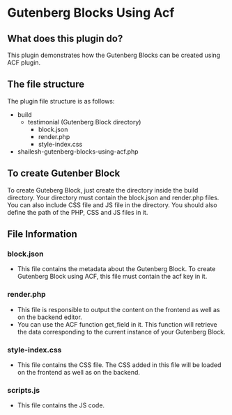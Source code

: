 # Gutenberg Blocks Using Acf

## What does this plugin do?
This plugin demonstrates how the Gutenberg Blocks can be created using ACF plugin.

## The file structure
The plugin file structure is as follows:
 - build
   -  testimonial (Gutenberg Block directory)
      - block.json
      - render.php
      - style-index.css
 - shailesh-gutenberg-blocks-using-acf.php

## To create Gutenber Block
To create Guteberg Block, just create the directory inside the build directory. Your directory must contain the block.json and render.php files. You can also include CSS file and JS file in the directory. You should also define the path of the PHP, CSS and JS files in it.

## File Information
### block.json
- This file contains the metadata about the Gutenberg Block. To create Gutenberg Block using ACF, this file must contain the acf key in it.

### render.php
- This file is responsible to output the content on the frontend as well as on the backend editor.
- You can use the ACF function get_field in it. This function will retrieve the data corresponding to the current instance of your Gutenberg Block.

### style-index.css
- This file contains the CSS file. The CSS added in this file will be loaded on the frontend as well as on the backend.

### scripts.js
- This file contains the JS code.

